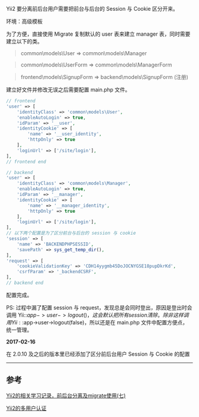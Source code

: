 <!-- title:Yii2 前后台用户分离 -->
<!-- keywords:Yii2 -->

Yii2 要分离前后台用户需要把前台与后台的 Session 与 Cookie 区分开来。

环境：高级模板

为了方便，直接使用 Migrate 复制默认的 user 表来建立 manager 表，同时需要建立以下的类。

> common\models\User => common\models\Manager

> common\models\UserForm => common\models\ManagerForm

> frontend\models\SignupForm => backend\models\SignupForm (注册)

建立好文件并修改无误之后需要配置 main.php 文件。

```php
// frontend
'user' => [
    'identityClass' => 'common\models\User',
    'enableAutoLogin' => true,
    'idParam' => '__user',
    'identityCookie' => [
        'name' => '__user_identity',
        'httpOnly' => true
    ],
    'loginUrl' => ['/site/login'],
],
// frontend end

// backend
'user' => [
    'identityClass' => 'common\models\Manager',
    'enableAutoLogin' => true,
    'idParam' => '__manager',
    'identityCookie' => [
        'name' => '__manager_identity',
        'httpOnly' => true
    ],
    'loginUrl' => ['/site/login'],
],
// 以下两个配置是为了区分前台与后台的 session 与 cookie
'session' => [
    'name' => 'BACKENDPHPSESSID',
    'savePath' => sys_get_temp_dir(),
],
'request' => [
    'cookieValidationKey' => 'CDH14yygmb45DoJOCNYGSE18pupDkrKd',
    'csrfParam' => '_backendCSRF',
],
// backend end
```

配置完成。

PS: 过程中漏了配置 session 与 request，发现总是会同时登出，原因是登出时会调用 Yii::$app->user->logout() ，这会默认把所有 session 清除，除非这样调用 Yii::$app->user->logout(false)，所以还是在 main.php 文件中配置方便点，统一管理。

**2017-02-16**

在 2.0.10 及之后的版本里已经添加了区分前后台用户 Session 与 Cookie 的配置

---

## 参考

[Yii2的相关学习记录，前后台分离及migrate使用(七)](http://www.cnblogs.com/vishun/p/5450386.html)

[Yii2的多用户认证](http://www.lostsky.org/2016/03/06/70/)

